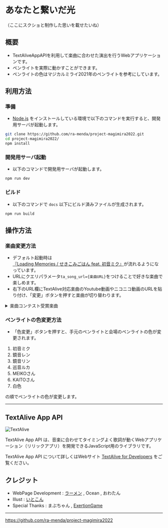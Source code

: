 # あなたと繋いだ光

（ここにスクショと制作した思いを載せたいね）

## 概要

* TextAliveAppAPIを利用して楽曲に合わせた演出を行うWebアプリケーションです。
* ペンライトを実際に動かすことができます。
* ペンライトの色はマジカルミライ2021年のペンライトを参考にしています。

## 利用方法

### 準備

* [Node.js](https://nodejs.org/) をインストールしている環境で以下のコマンドを実行すると、開発用サーバが起動します。

```sh
git clone https://github.com/ra-menda/project-magimira2022.git
cd project-magimira2022/
npm install
```

### 開発用サーバ起動

* 以下のコマンドで開発用サーバが起動します。

```sh
npm run dev
```

### ビルド

* 以下のコマンドで `docs` 以下にビルド済みファイルが生成されます。

```sh
npm run build
```

## 操作方法

### 楽曲変更方法

* デフォルト起動時は[『Loading Memories / せきこみごはん feat. 初音ミク』](https://www.youtube.com/watch?v=ZOTJgXBkJpc)が流れるようになっています。
* URLにクエリパラメータ`ta_song_url={楽曲URL}`をつけることで好きな楽曲で楽しめます。
* 右下のURL欄にTextAlive対応楽曲のYoutube動画やニコニコ動画のURLを貼り付け、「変更」ボタンを押すと楽曲が切り替わります。

<details>
<summary>楽曲コンテスト受賞楽曲</summary>

[『Loading Memories / せきこみごはん feat. 初音ミク』https://www.youtube.com/watch?v=ZOTJgXBkJpc](https://www.youtube.com/watch?v=ZOTJgXBkJpc)

[『青に溶けた風船 / 初音ミク』https://piapro.jp/t/9cSd/20220205030039](https://piapro.jp/t/9cSd/20220205030039)

[『歌の欠片と / MEIKO』https://www.youtube.com/watch?v=CkIy0PdUGjk](https://www.youtube.com/watch?v=CkIy0PdUGjk)

[『未完のストーリー / 初音ミク』https://www.youtube.com/watch?v=GSt0gPV2E9M](https://www.youtube.com/watch?v=GSt0gPV2E9M)

[『Miku＆cat nap - みはるかす』https://www.youtube.com/watch?v=qVTavYjd9Ek](https://www.youtube.com/watch?v=qVTavYjd9Ek)

[『201 - fear ft. hatsune miku』https://www.youtube.com/watch?v=ZK2rp1VdNy4](https://www.youtube.com/watch?v=ZK2rp1VdNy4)
</details>

### ペンライトの色変更方法

* 「色変更」ボタンを押すと、手元のペンライトと会場のペンライトの色が変更されます。

1. 初音ミク
2. 鏡音レン
3. 鏡音リン
4. 巡音ルカ
5. MEIKOさん
6. KAITOさん
7. 白色

の順でペンライトの色が変更します。

---

## TextAlive App API

![TextAlive](https://i.gyazo.com/thumb/1000/5301e6f642d255c5cfff98e049b6d1f3-png.png)

TextAlive App API は、音楽に合わせてタイミングよく歌詞が動くWebアプリケーション（リリックアプリ）を開発できるJavaScript用のライブラリです。

TextAlive App API について詳しくはWebサイト [TextAlive for Developers](https://developer.textalive.jp/) をご覧ください。

## クレジット

* WebPage Development : [ラーメン](https://twitter.com/ramenda) , Ocean , おわたん
* Illust : [いとこん](https://twitter.com/itokon71)
* Special Thanks : まぶちゃん , [ExertionGame](https://twitter.com/ExertionGame)

---
https://github.com/ra-menda/project-magimira2022
